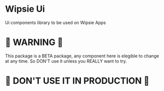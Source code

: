 # Wipsie Ui
Ui components library to be used on Wipsie Apps

# 🚧 WARNING 🚧
This package is a BETA package, any component here is elegible to change at any time. So DON'T use it unless you REALLY want to try.

# 🚧 DON'T USE IT IN PRODUCTION 🚧
